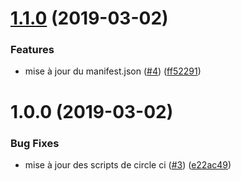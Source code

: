 <a name="1.1.0"></a>
# [1.1.0](https://github.com/jsjitsudotcom/feeds.interface/compare/v1.0.0...v1.1.0) (2019-03-02)


### Features

* mise à jour du manifest.json  ([#4](https://github.com/jsjitsudotcom/feeds.interface/issues/4)) ([ff52291](https://github.com/jsjitsudotcom/feeds.interface/commit/ff52291))



<a name="1.0.0"></a>
# 1.0.0 (2019-03-02)


### Bug Fixes

* mise à jour des scripts de circle ci ([#3](https://github.com/jsjitsudotcom/feeds.interface/issues/3)) ([e22ac49](https://github.com/jsjitsudotcom/feeds.interface/commit/e22ac49))



